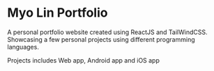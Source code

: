 # Myo Lin Portfolio

A personal portfolio website created using ReactJS and TailWindCSS. Showcasing a few personal projects using different programming languages.

Projects includes Web app, Android app and iOS app
